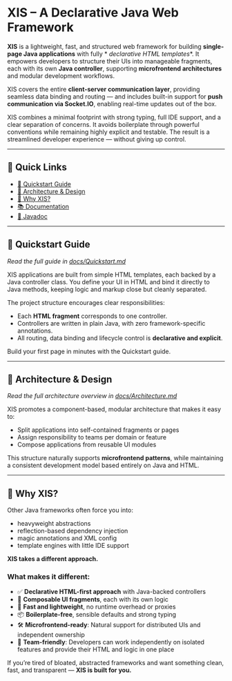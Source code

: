 # XIS – A Declarative Java Web Framework

**XIS** is a lightweight, fast, and structured web framework for building **single-page Java applications** with fully *
*declarative HTML templates**. It empowers developers to structure their UIs into manageable fragments, each with its
own **Java controller**, supporting **microfrontend architectures** and modular development workflows.

XIS covers the entire **client-server communication layer**, providing seamless data binding and routing — and includes
built-in support for **push communication via Socket.IO**, enabling real-time updates out of the box.

XIS combines a minimal footprint with strong typing, full IDE support, and a clear separation of concerns. It avoids
boilerplate through powerful conventions while remaining highly explicit and testable. The result is a streamlined
developer experience — without giving up control.

---

## 🔗 Quick Links

- [🚀 Quickstart Guide](#quickstart-guide)
- [📐 Architecture & Design](#architecture--design)
- [🤔 Why XIS?](#why-xis)
- [📚 Documentation](https://xis.one/docs/)
- [📘 Javadoc](https://javadoc.io/doc/one.xis/xis-core)

---

## 🚀 Quickstart Guide

_Read the full guide in [docs/Quickstart.md](docs/quickstart-spring/Quickstart-Setup.md)_

XIS applications are built from simple HTML templates, each backed by a Java controller class. You define your UI in
HTML and bind it directly to Java methods, keeping logic and markup close but cleanly separated.

The project structure encourages clear responsibilities:

- Each **HTML fragment** corresponds to one controller.
- Controllers are written in plain Java, with zero framework-specific annotations.
- All routing, data binding and lifecycle control is **declarative and explicit**.

Build your first page in minutes with the Quickstart guide.

---

## 📐 Architecture & Design

_Read the full architecture overview in [docs/Architecture.md](docs/Architecture.md)_

XIS promotes a component-based, modular architecture that makes it easy to:

- Split applications into self-contained fragments or pages
- Assign responsibility to teams per domain or feature
- Compose applications from reusable UI modules

This structure naturally supports **microfrontend patterns**, while maintaining a consistent development model based
entirely on Java and HTML.

---

## 🤔 Why XIS?

Other Java frameworks often force you into:

- heavyweight abstractions
- reflection-based dependency injection
- magic annotations and XML config
- template engines with little IDE support

**XIS takes a different approach.**

### What makes it different:

- ✅ **Declarative HTML-first approach** with Java-backed controllers
- 🧩 **Composable UI fragments**, each with its own logic
- 🚀 **Fast and lightweight**, no runtime overhead or proxies
- 📦 **Boilerplate-free**, sensible defaults and strong typing
- 🛠️ **Microfrontend-ready**: Natural support for distributed UIs and independent ownership
- 👥 **Team-friendly**: Developers can work independently on isolated features and provide their HTML and logic in one
  place

If you’re tired of bloated, abstracted frameworks and want something clean, fast, and transparent — **XIS is built for
you.**

